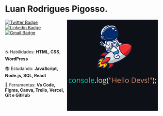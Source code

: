 # Luan Rodrigues Pigosso.

<img src="astronauta.png" min-width="300px" max-width="300px" width="300px" align="right" alt="logo foguete com astronauta">


[![Twitter Badge](https://img.shields.io/badge/-@luanpigossoo-6633cc?style=flat-square&labelColor=6633cc&logo=twitter&logoColor=white&link=https://https://twitter.com/luanpigossoo)](https://https://twitter.com/luanpigossoo)
[![Linkedin Badge](https://img.shields.io/badge/-Luan%20Pigosso-6633cc?style=flat-square&logo=Linkedin&logoColor=white&link=https://www.linkedin.com/in/luanpigosso/)](https://www.linkedin.com/in/luanpigosso/) 
[![Gmail Badge](https://img.shields.io/badge/-luanrodriguespigosso@gmail.com-6633cc?style=flat-square&logo=Gmail&logoColor=white&link=mailto:luanrodriguespigosso@gmail.com)](mailto:luanrodriguespigosso@gmail.com)

</br>

☕ Habilidades: <strong>HTML, CSS, WordPress</strong>

📚 Estudando: <strong>JavaScript, Node.js, SQL, React</strong>

💼 Ferramentas: <strong>Vs Code, Figma, Canva, Trello, Vercel, Git e GitHub</strong>